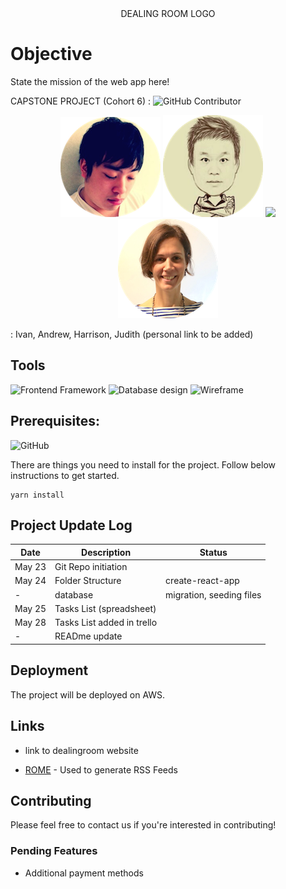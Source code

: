   <div style="text-align:center">
DEALING ROOM LOGO
 </div> 
 
 
 # Objective
State the mission of the web app here!


 CAPSTONE PROJECT (Cohort 6) : ![GitHub Contributor](https://img.shields.io/badge/GitHub%20Contributor-4-green.svg)

<div style="text-align:center">
    <img src ="public/img/ivan.png" alt-text="ivan"/> 
    <img src ="public/img/andrew.png" alt-text="andrew"/> 
    <img src ="public/img/harrison.png" alt-text="harisson"/> 
    <img src ="public/img/judith.png" alt-text="judith"/> 
</div>


 : Ivan, Andrew, Harrison, Judith (personal link to be added)


## Tools
![Frontend Framework](https://img.shields.io/badge/Frontend%20Framework-React-blue.svg) 
![Database design](https://img.shields.io/badge/database%20design-lucidchart-green.svg)
![Wireframe](https://img.shields.io/badge/wireframe-draw.io-yellow.svg)

## Prerequisites: 
![GitHub](https://img.shields.io/badge/github--brightgreen.svg)

There are things you need to install for the project. Follow below instructions to get started.

```
yarn install
```


## Project Update Log

Date | Description | Status
-------------- | ----------------------- | ---------------------
May 23 | Git Repo initiation
May 24 | Folder Structure | create-react-app
 -     | database | migration, seeding files
May 25 | Tasks List (spreadsheet)
May 28 | Tasks List added in trello
 -     | READme update


## Deployment
The project will be deployed on AWS.


## Links

- link to dealingroom website
* [ROME](https://rometools.github.io/rome/) - Used to generate RSS Feeds


## Contributing

Please feel free to contact us if you're interested in contributing!

### Pending Features
* Additional payment methods

